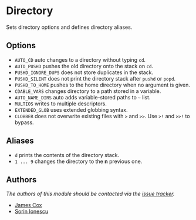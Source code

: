 Directory
=========

Sets directory options and defines directory aliases.

Options
-------

  - `AUTO_CD` auto changes to a directory without typing `cd`.
  - `AUTO_PUSHD` pushes the old directory onto the stack on `cd`.
  - `PUSHD_IGNORE_DUPS` does not store duplicates in the stack.
  - `PUSHD_SILENT` does not print the directory stack after `pushd` or `popd`.
  - `PUSHD_TO_HOME` pushes to the home directory when no argument is given.
  - `CDABLE_VARS` changes directory to a path stored in a variable.
  - `AUTO_NAME_DIRS` auto adds variable-stored paths to `~` list.
  - `MULTIOS` writes to multiple descriptors.
  - `EXTENDED_GLOB` uses extended globbing syntax.
  - `CLOBBER` does not overwrite existing files with `>` and `>>`. Use `>!` and
    `>>!` to bypass.

Aliases
-------

  - `d` prints the contents of the directory stack.
  - `1 ... 9` changes the directory to the **n** previous one.

Authors
-------

*The authors of this module should be contacted via the [issue tracker][1].*

  - [James Cox](https://github.com/imajes)
  - [Sorin Ionescu](https://github.com/sorin-ionescu)

[1]: https://github.com/zsh-users/prezto/issues
